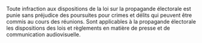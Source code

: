 Toute infraction aux dispositions de la loi sur la propagande électorale est punie sans préjudice des poursuites pour crimes et délits qui peuvent être commis au cours des réunions.
Sont applicables à la propagande électorale les dispositions des lois et règlements en matière de presse et de communication audiovisuelle.